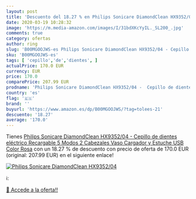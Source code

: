 ```yaml
---
layout: post
title: 'Descuento del 18.27 % en Philips Sonicare DiamondClean HX9352/04 '
date: 2020-03-19 10:28:32
image: 'https://m.media-amazon.com/images/I/31bdXKcYyIL._SL200_.jpg'
comments: true
category: ofertas
author: ring
slug: 'B00MGOOJWS-es Philips Sonicare DiamondClean HX9352/04 - Cepillo de...'
sku: 'B00MGOOJWS-es'
tags: [ 'cepillo','de','dientes', ]
actualPrice: 170.0 EUR
currency: EUR
price: 170.0
comparePrice: 207.99 EUR
prodname: 'Philips Sonicare DiamondClean HX9352/04 -  Cepillo de dientes eléctrico Recargable  5 Modos  2 Cabezales  Vaso Cargador y Estuche USB  Color Rosa'
country: 'es'
flag: '🇪🇸'
brand: ''
buyurl: 'https://www.amazon.es/dp/B00MGOOJWS/?tag=tolees-21'
descuento: '18.27'
average: '170.0'
---
```


Tienes [Philips Sonicare DiamondClean HX9352/04 -  Cepillo de dientes eléctrico Recargable  5 Modos  2 Cabezales  Vaso Cargador y Estuche USB  Color Rosa](https://www.amazon.es/dp/B00MGOOJWS/?tag=tolees-21) con un 18.27 % de descuento con precio de oferta de 170.0 EUR (original: 207.99 EUR) en el siguiente enlace!

[![Philips Sonicare DiamondClean HX9352/04 ](https://m.media-amazon.com/images/I/31bdXKcYyIL._SL200_.jpg)](https://www.amazon.es/dp/B00MGOOJWS/?tag=tolees-21)

ℹ️:


[🛒 Accede a la oferta!!](https://www.amazon.es/dp/B00MGOOJWS/?tag=tolees-21)
